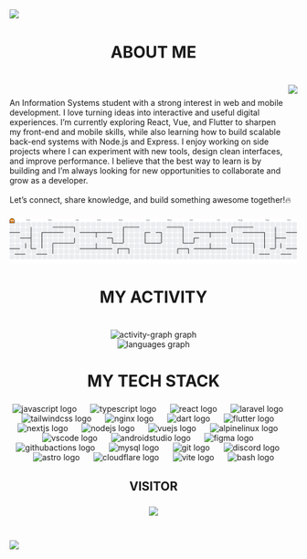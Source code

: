 <div>
  <img style="100%" src="https://capsule-render.vercel.app/api?type=waving&height=155&section=header&reversal=false&fontSize=70&fontColor=FFFFFF&fontAlign=65&fontAlignY=50&stroke=FFFFFF&strokeWidth=1&animation=fadeIn&desc=Hey%20there!%20I%E2%80%99m%20Ilham%20%F0%9F%91%8B&descSize=40&descAlign=50&descAlignY=50&color=gradient"  />
</div>

###

<h1 align="center">ABOUT ME</h1>

###

<br clear="both">

<img align="right" height="149" src="https://media.giphy.com/media/v1.Y2lkPTc5MGI3NjExbHJhNHE5c2IxbjZ1ZzIwcmllYXJzZXV5dGR4bjB5ZWM5aTk0bjhuaSZlcD12MV9naWZzX3NlYXJjaCZjdD1n/heIX5HfWgEYlW/giphy.gif"  />

###

<p align="left">An Information Systems student with a strong interest in web and mobile development. I love turning ideas into interactive and useful digital experiences. I’m currently exploring React, Vue, and Flutter to sharpen my front-end and mobile skills, while also learning how to build scalable back-end systems with Node.js and Express. I enjoy working on side projects where I can experiment with new tools, design clean interfaces, and improve performance. I believe that the best way to learn is by building and I’m always looking for new opportunities to collaborate and grow as a developer.<br><br>Let’s connect, share knowledge, and build something awesome together!🔥</p>

###

<picture>
  <source media="(prefers-color-scheme: dark)" srcset="https://raw.githubusercontent.com/iam-rmdhn/iam-rmdhn/output/pacman-contribution-graph-dark.svg">
  <source media="(prefers-color-scheme: light)" srcset="https://raw.githubusercontent.com/iam-rmdhn/iam-rmdhn/output/pacman-contribution-graph.svg">
  <img alt="pacman contribution graph" src="https://raw.githubusercontent.com/iam-rmdhn/iam-rmdhn/output/pacman-contribution-graph.svg">
</picture>

###

<h1 align="center">MY ACTIVITY</h1>

###

<br clear="both">

<div align="center">
  <img src="https://github-readme-activity-graph.vercel.app/graph?username=iam-rmdhn&radius=11&theme=redical&area=false&order=5&hide_title=false&hide_border=true" height="200" alt="activity-graph graph" /> <br>
  <img src="https://github-readme-stats.vercel.app/api/top-langs?username=iam-rmdhn&locale=en&hide_title=false&layout=compact&card_width=320&langs_count=10&theme=dark&hide_border=false&order=2" height="150" alt="languages graph"  />
</div>

###

<h1 align="center">MY TECH STACK</h1>

###

<div align="center">
  <img src="https://skillicons.dev/icons?i=js" height="40" alt="javascript logo"  />
  <img width="16" />
  <img src="https://skillicons.dev/icons?i=ts" height="40" alt="typescript logo"  />
  <img width="16" />
  <img src="https://skillicons.dev/icons?i=react" height="40" alt="react logo"  />
  <img width="16" />
  <img src="https://skillicons.dev/icons?i=laravel" height="40" alt="laravel logo"  />
  <img width="16" />
  <img src="https://skillicons.dev/icons?i=tailwind" height="40" alt="tailwindcss logo"  />
  <img width="16" />
  <img src="https://skillicons.dev/icons?i=nginx" height="40" alt="nginx logo"  />
  <img width="16" />
  <img src="https://skillicons.dev/icons?i=dart" height="40" alt="dart logo"  />
  <img width="16" />
  <img src="https://skillicons.dev/icons?i=flutter" height="40" alt="flutter logo"  />
  <img width="16" />
  <img src="https://skillicons.dev/icons?i=nextjs" height="40" alt="nextjs logo"  />
  <img width="16" />
  <img src="https://skillicons.dev/icons?i=nodejs" height="40" alt="nodejs logo"  />
  <img width="16" />
  <img src="https://skillicons.dev/icons?i=vue" height="40" alt="vuejs logo"  />
  <img width="16" />
  <img src="https://skillicons.dev/icons?i=alpinejs" height="40" alt="alpinelinux logo"  />
  <img width="16" />
  <img src="https://skillicons.dev/icons?i=vscode" height="40" alt="vscode logo"  />
  <img width="16" />
  <img src="https://skillicons.dev/icons?i=androidstudio" height="40" alt="androidstudio logo"  />
  <img width="16" />
  <img src="https://skillicons.dev/icons?i=figma" height="40" alt="figma logo"  />
  <img width="16" />
  <img src="https://skillicons.dev/icons?i=githubactions" height="40" alt="githubactions logo"  />
  <img width="16" />
  <img src="https://skillicons.dev/icons?i=mysql" height="40" alt="mysql logo"  />
  <img width="16" />
  <img src="https://skillicons.dev/icons?i=git" height="40" alt="git logo"  />
  <img width="16" />
  <img src="https://skillicons.dev/icons?i=discord" height="40" alt="discord logo"  />
  <img width="16" />
  <img src="https://skillicons.dev/icons?i=astro" height="40" alt="astro logo"  />
  <img width="16" />
  <img src="https://skillicons.dev/icons?i=cloudflare" height="40" alt="cloudflare logo"  />
  <img width="16" />
  <img src="https://skillicons.dev/icons?i=vite" height="40" alt="vite logo"  />
  <img width="16" />
  <img src="https://skillicons.dev/icons?i=bash" height="40" alt="bash logo"  />
</div>

###

<h2 align="center">VISITOR</h2>

###

<div align="center">
  <img src="https://count.getloli.com/@:iam-rmdhn?theme=normal-2&padding=4&scale=0.2&align=center&pixelated=0&darkmode=auto"  />
</div>

###

<br clear="both">

<div>
  <img style="100%" src="https://capsule-render.vercel.app/api?type=waving&height=100&section=footer&reversal=false&fontSize=70&fontColor=FFFFFF&fontAlign=50&fontAlignY=50&stroke=-&animation=fadeIn&desc=Thanks%20for%20coming%F0%9F%94%A5&descSize=30&descAlign=50&descAlignY=50&textBg=false&color=gradient"  />
</div>

###
